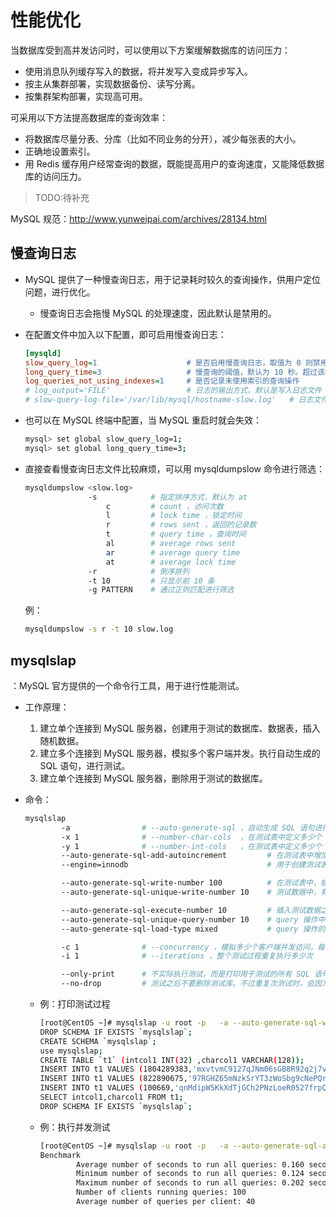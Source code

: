 # 性能优化

当数据库受到高并发访问时，可以使用以下方案缓解数据库的访问压力：
- 使用消息队列缓存写入的数据，将并发写入变成异步写入。
- 按主从集群部署，实现数据备份、读写分离。
- 按集群架构部署，实现高可用。

可采用以下方法提高数据库的查询效率：
- 将数据库尽量分表、分库（比如不同业务的分开），减少每张表的大小。
- 正确地设置索引。
- 用 Redis 缓存用户经常查询的数据，既能提高用户的查询速度，又能降低数据库的访问压力。


> TODO:待补充

MySQL 规范：http://www.yunweipai.com/archives/28134.html

## 慢查询日志

- MySQL 提供了一种慢查询日志，用于记录耗时较久的查询操作，供用户定位问题，进行优化。
  - 慢查询日志会拖慢 MySQL 的处理速度，因此默认是禁用的。
- 在配置文件中加入以下配置，即可启用慢查询日志：
  ```ini
  [mysqld]
  slow_query_log=1                    # 是否启用慢查询日志，取值为 0 则禁用
  long_query_time=3                   # 慢查询的阈值，默认为 10 秒。超过该时长的查询操作才会被记录
  log_queries_not_using_indexes=1     # 是否记录未使用索引的查询操作
  # log_output='FILE'                 # 日志的输出方式，默认是写入日志文件
  # slow-query-log-file='/var/lib/mysql/hostname-slow.log'   # 日志文件的保存路径（MySQL 5.6 版本开始支持该参数）
  ```

- 也可以在 MySQL 终端中配置，当 MySQL 重启时就会失效：
  ```sh
  mysql> set global slow_query_log=1;
  mysql> set global long_query_time=3;
  ```

- 直接查看慢查询日志文件比较麻烦，可以用 mysqldumpslow 命令进行筛选：
  ```sh
  mysqldumpslow <slow.log>
                -s            # 指定排序方式，默认为 at
                    c         # count ，访问次数
                    l         # lock time ，锁定时间
                    r         # rows sent ，返回的记录数
                    t         # query time ，查询时间
                    al        # average rows sent
                    ar        # average query time
                    at        # average lock time
                -r            # 倒序排列
                -t 10         # 只显示前 10 条
                -g PATTERN    # 通过正则匹配进行筛选
  ```
  例：
  ```sh
  mysqldumpslow -s r -t 10 slow.log
  ```

## mysqlslap

：MySQL 官方提供的一个命令行工具，用于进行性能测试。

- 工作原理：
  1. 建立单个连接到 MySQL 服务器，创建用于测试的数据库、数据表，插入随机数据。
  2. 建立多个连接到 MySQL 服务器，模拟多个客户端并发。执行自动生成的 SQL 语句，进行测试。
  3. 建立单个连接到 MySQL 服务器，删除用于测试的数据库。

- 命令：
  ```sh
  mysqlslap
          -a                # --auto-generate-sql ，自动生成 SQL 语句进行测试
          -x 1              # --number-char-cols  ，在测试表中定义多少个 int(32) 类型的字段
          -y 1              # --number-int-cols   ，在测试表中定义多少个 varchar(128) 类型的字段
          --auto-generate-sql-add-autoincrement         # 在测试表中增加一个 autoincrement 的主键字段，默认不启用
          --engine=innodb                               # 用于创建测试表的引擎

          --auto-generate-sql-write-number 100          # 在测试表中，插入 n-1 行测试数据
          --auto-generate-sql-unique-write-number 10    # 测试数据中，有多少行是不重复的

          --auto-generate-sql-execute-number 10         # 插入测试数据之后，执行多少个 query 操作
          --auto-generate-sql-unique-query-number 10    # query 操作中，有多少个是不重复的
          --auto-generate-sql-load-type mixed           # query 操作的类型，可以是 read（即 SELECT 语句）、write（即 INSERT 语句）、mixed（read、write 各占一半）、key（读取主键）、update（修改主键），默认为 mixed

          -c 1              # --concurrency ，模拟多少个客户端并发访问，每个客户端都会将上述测试执行一次
          -i 1              # --iterations ，整个测试过程重复执行多少次

          --only-print      # 不实际执行测试，而是打印用于测试的所有 SQL 语句
          --no-drop         # 测试之后不要删除测试库。不过重复次测试时，会因为测试库已存在而报错
  ```
  - 例：打印测试过程
    ```sh
    [root@CentOS ~]# mysqlslap -u root -p   -a --auto-generate-sql-write-number 3  --auto-generate-sql-execute-number 2 --only-print
    DROP SCHEMA IF EXISTS `mysqlslap`;
    CREATE SCHEMA `mysqlslap`;                                      # 创建测试数据库
    use mysqlslap;
    CREATE TABLE `t1` (intcol1 INT(32) ,charcol1 VARCHAR(128));     # 创建测试数据表
    INSERT INTO t1 VALUES (1804289383,'mxvtvmC9127qJNm06sGB8R92q2j7vTiiITRDGXM9ZLzkdekbWtmXKwZ2qG1llkRw5m9DHOFilEREk3q7oce8O3BEJC0woJsm6uzFAEynLH2xCsw1KQ1lT4zg9rdxBL');  # 插入测试数据
    INSERT INTO t1 VALUES (822890675,'97RGHZ65mNzkSrYT3zWoSbg9cNePQr1bzSk81qDgE4Oanw3rnPfGsBHSbnu1evTdFDe83ro9w4jjteQg4yoo9xHck3WNqzs54W5zEm92ikdRF48B2oz3m8gMBAl11W');   # 插入测试数据
    INSERT INTO t1 VALUES (100669,'qnMdipW5KkXdTjGCh2PNzLoeR0527frpQDQ8uw67Ydk1K06uuNHtkxYBxT5w8plb2BbpzhwYBgPNYX9RmICWGkZD6fAESvhMzH3yqzMtXoH4BQNylbK1CmEIPGYlC6');      # 执行 query
    SELECT intcol1,charcol1 FROM t1;                                                                                                                                      # 执行 query
    DROP SCHEMA IF EXISTS `mysqlslap`;
    ```
  - 例：执行并发测试
    ```sh
    [root@CentOS ~]# mysqlslap -u root -p   -a --auto-generate-sql-add-autoincrement  --auto-generate-sql-execute-number 40 -c 100 -i 10
    Benchmark
            Average number of seconds to run all queries: 0.160 seconds
            Minimum number of seconds to run all queries: 0.124 seconds
            Maximum number of seconds to run all queries: 0.202 seconds
            Number of clients running queries: 100
            Average number of queries per client: 40
    ```
